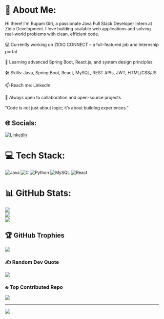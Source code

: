 # 💫 About Me:
Hi there! I'm Rupam Giri, a passionate Java Full Stack Developer Intern at Zidio Development. I love building scalable web applications and solving real-world problems with clean, efficient code.<br><br>💻 Currently working on ZIDIO CONNECT – a full-featured job and internship portal<br><br>🌱 Learning advanced Spring Boot, React.js, and system design principles<br><br>🛠️ Skills: Java, Spring Boot, React, MySQL, REST APIs, JWT, HTML/CSS/JS<br><br>📫 Reach me: LinkedIn<br><br>🚀 Always open to collaboration and open-source projects<br><br>“Code is not just about logic; it’s about building experiences.”


## 🌐 Socials:
[![LinkedIn](https://img.shields.io/badge/LinkedIn-%230077B5.svg?logo=linkedin&logoColor=white)](https://linkedin.com/in/https://www.linkedin.com/in/rupam-giri-087b00348/) 

# 💻 Tech Stack:
![Java](https://img.shields.io/badge/java-%23ED8B00.svg?style=for-the-badge&logo=openjdk&logoColor=white) ![C](https://img.shields.io/badge/c-%2300599C.svg?style=for-the-badge&logo=c&logoColor=white) ![Python](https://img.shields.io/badge/python-3670A0?style=for-the-badge&logo=python&logoColor=ffdd54) ![MySQL](https://img.shields.io/badge/mysql-4479A1.svg?style=for-the-badge&logo=mysql&logoColor=white) ![React](https://img.shields.io/badge/react-%2320232a.svg?style=for-the-badge&logo=react&logoColor=%2361DAFB)
# 📊 GitHub Stats:
![](https://github-readme-stats.vercel.app/api?username=Rupam797&theme=dark&hide_border=false&include_all_commits=true&count_private=false)<br/>
![](https://nirzak-streak-stats.vercel.app/?user=Rupam797&theme=dark&hide_border=false)<br/>
![](https://github-readme-stats.vercel.app/api/top-langs/?username=Rupam797&theme=dark&hide_border=false&include_all_commits=true&count_private=false&layout=compact)

## 🏆 GitHub Trophies
![](https://github-profile-trophy.vercel.app/?username=Rupam797&theme=radical&no-frame=false&no-bg=true&margin-w=4)

### ✍️ Random Dev Quote
![](https://quotes-github-readme.vercel.app/api?type=horizontal&theme=radical)

### 🔝 Top Contributed Repo
![](https://github-contributor-stats.vercel.app/api?username=Rupam797&limit=5&theme=dark&combine_all_yearly_contributions=true)

---
[![](https://visitcount.itsvg.in/api?id=Rupam797&icon=0&color=0)](https://visitcount.itsvg.in)

<!-- Proudly created with GPRM ( https://gprm.itsvg.in ) -->
